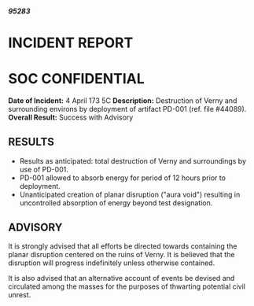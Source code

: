 ##### 95283

# INCIDENT REPORT

# SOC CONFIDENTIAL

**Date of Incident:** 4 April 173 5C
**Description:** Destruction of Verny and surrounding environs by deployment of artifact PD-001 (ref. file #44089). 
**Overall Result:** Success with Advisory

## RESULTS
- Results as anticipated: total destruction of Verny and surroundings by use of PD-001. 
- PD-001 allowed to absorb energy for period of 12 hours prior to deployment.
- Unanticipated creation of planar disruption ("aura void") resulting in uncontrolled absorption of energy beyond test designation.

## ADVISORY
It is strongly advised that all efforts be directed towards containing the planar disruption centered on the ruins of Verny. It is believed that the disruption will progress indefinitely unless otherwise contained. 

It is also advised that an alternative account of events be devised and circulated among the masses for the purposes of thwarting potential civil unrest. 

